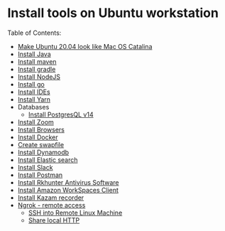 # Install tools on Ubuntu workstation

Table of Contents:

- [Make Ubuntu 20.04 look like Mac OS Catalina](docs/make-ubuntu-20-04-look-like-mac-os-catalina.md)
- [Install Java]()
- [Install maven](docs/install-maven-v3.8.6-on-ubuntu.md)
- [Install gradle]()
- [Install NodeJS](docs/install-node-js.md)
- [Install go]()
- [Install IDEs]()
- [Install Yarn]()
- Databases
  - [Install PostgresQL v14]()
- [Install Zoom]()
- [Install Browsers]()
- [Install Docker ]()
- [Create swapfile]()
- [Install Dynamodb]()
- [Install Elastic search]()
- [Install Slack]()
- [Install Postman]()
- [Install Rkhunter Antivirus Software]()
- [Install Amazon WorkSpaces Client]()
- [Install Kazam recorder]()
- [Ngrok - remote access]()
  - [SSH into Remote Linux Machine]()
  - [Share local HTTP ]()
